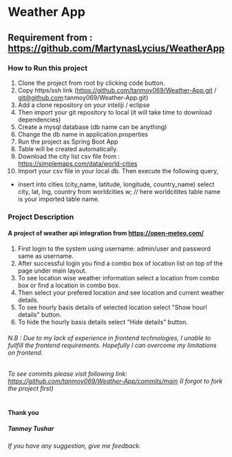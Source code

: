 # Weather App
## Requirement from : https://github.com/MartynasLycius/WeatherApp 
### How to Run this project

1. Clone the project from root by clicking code button.
2. Copy https/ssh link (https://github.com/tanmoy069/Weather-App.git / git@github.com:tanmoy069/Weather-App.git)
3. Add a clone repository on your inteliji / eclipse
4. Then import your git repository to local (it will take time to download dependencies)
5. Create a mysql database (db name can be anything)
6. Change the db name in application.properties
7. Run the project as Spring Boot App
8. Table will be created automatically.
9. Download the city list csv file from : https://simplemaps.com/data/world-cities
10. Import your csv file in your local db. Then execute the following query, 
* insert into cities (city_name, latitude, longitude, country_name)
  select city, lat, lng, country from worldcities w; // here worldcitites table name is your imported table name.

### Project Description

#### A project of weather api integration from https://open-meteo.com/
1. First login to the system using username: admin/user and password same as username.
2. After successful login you find a combo box of location list on top of the page under main layout.
3. To see location wise weather information select a location from combo box or find a location in combo box.
4. Then select your prefered location and see location and current weather details.
5. To see hourly basis details of selected location select "Show hourl details" button.
6. To hide the hourly basis details select "Hide details" button.

###### N.B : Due to my lack of experience in frontend technologies, I unable to  fullfill the frontend requirements. Hopefully I can overcome my limitations on frontend.
###### To see commits please visit following link: https://github.com/tanmoy069/Weather-App/commits/main (I forgot to fork the project first)

# 
#### Thank you
##### Tanmoy Tushar
###### If you have any suggestion, give me feedback.
